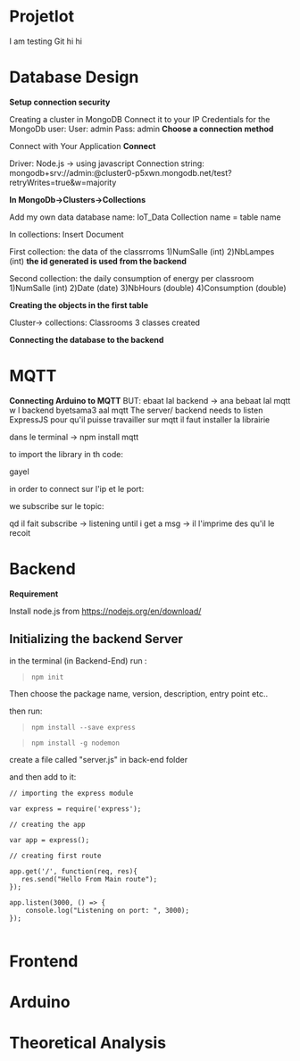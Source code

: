 # ProjetIot

I am testing Git
hi
hi
# Database Design

**Setup connection security**

Creating a cluster in MongoDB
Connect it to your IP 
Credentials for the MongoDb user:
User: admin Pass: admin 
**Choose a connection method**

Connect with Your Application 
**Connect**

Driver: Node.js -> using javascript 
Connection string: 
mongodb+srv://admin:<password>@cluster0-p5xwn.mongodb.net/test?retryWrites=true&w=majority

**In MongoDb->Clusters->Collections**

Add my own data
database name: IoT_Data
Collection name = table name 

In collections: Insert Document

First collection: the data of the classrroms
1)NumSalle (int)
2)NbLampes (int)
**the id generated is used from the backend**

Second collection: the daily consumption of energy per classroom
1)NumSalle (int)
2)Date (date)
3)NbHours (double)
4)Consumption (double)

**Creating the objects in the first table**

Cluster-> collections: Classrooms
3 classes created 


**Connecting the database to the backend**




# MQTT

**Connecting Arduino to MQTT**
BUT: ebaat lal backend 
-> ana bebaat lal mqtt w l backend byetsama3 aal mqtt 
 The server/ backend needs to listen 
 ExpressJS pour qu'il puisse travailler sur mqtt il faut installer la librairie 

dans le terminal -> npm install mqtt

 to import the library in th code: 

 gayel 


 in order to connect sur l'ip et le port:



 we subscribe sur le topic:




qd il fait subscribe -> listening until i get a msg -> il l'imprime des qu'il le recoit 




# Backend

**Requirement**

Install node.js from https://nodejs.org/en/download/

## Initializing the backend Server

in the terminal (in Backend-End) run :

> ``` npm init ```

Then choose the package name, version, description, entry point etc..

then run:

> ``` npm install --save express ```

> ``` npm install -g nodemon ```

create a file called "server.js" in back-end folder

and then add to it:

```
// importing the express module

var express = require('express');

// creating the app

var app = express();

// creating first route

app.get('/', function(req, res){
   res.send("Hello From Main route");
});

app.listen(3000, () => {
    console.log("Listening on port: ", 3000);
});


```


# Frontend



# Arduino


# Theoretical Analysis
